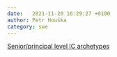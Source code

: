```yaml
---
date:   2021-11-20 16:29:27 +0100
author: Petr Houška
category: swe
---	
```

[Senior/principal level IC archetypes](https://staffeng.com/guides/staff-archetypes)
